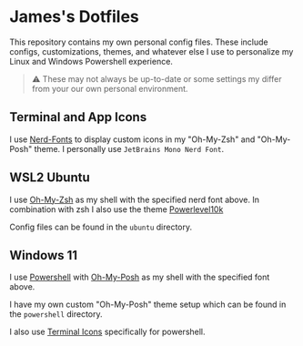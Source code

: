 # James's Dotfiles

This repository contains my own personal config files. These include configs, customizations, themes, and whatever else I use to personalize my Linux and Windows Powershell experience.

> ⚠️ These may not always be up-to-date or some settings my differ from your our own personal environment.

## Terminal and App Icons
I use [Nerd-Fonts](https://www.nerdfonts.com) to display custom icons in my "Oh-My-Zsh" and "Oh-My-Posh" theme. I personally use `JetBrains Mono Nerd Font`.

## WSL2 Ubuntu
I use [Oh-My-Zsh](https://github.com/ohmyzsh/ohmyzsh/wiki) as my shell with the specified nerd font above. In combination with zsh I also use the
theme [Powerlevel10k](https://github.com/romkatv/powerlevel10k)

Config files can be found in the `ubuntu` directory.

## Windows 11
I use [Powershell](https://learn.microsoft.com/en-us/powershell/scripting/overview?view=powershell-7.3) with [Oh-My-Posh](https://ohmyposh.dev/docs/) as my shell
with the specified font above.

I have my own custom "Oh-My-Posh" theme setup which can be found in the `powershell` directory.

I also use [Terminal Icons](https://github.com/devblackops/Terminal-Icons) specifically for powershell.
